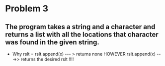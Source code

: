 # Problem 3
## The program takes a string and a character and returns a list with all the locations that character was found in the given string.

- Why rslt = rslt.append(x) --- > returns none HOWEVER
    rslt.append(x) --->> returns the desired rslt !!!!